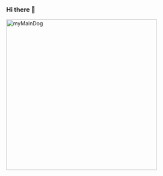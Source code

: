 ### Hi there 👋

<img alt="myMainDog" src="https://media.tenor.com/hvFDwVxYuAsAAAAC/david-programacion.gif" width="400px" />

